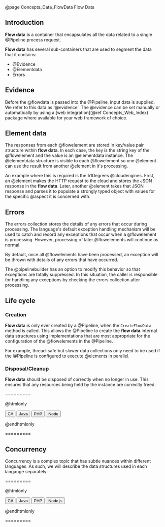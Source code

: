 @page Concepts_Data_FlowData Flow Data

## Introduction

**Flow data** is a container that encapsulates all the data related to a single @Pipeline process request.

**Flow data** has several sub-containers that are used to segment the data that it contains:
* @Evidence
* @Elementdata
* Errors

## Evidence

Before the @flowdata is passed into the @Pipeline, input data is supplied. We refer to this data as
'@evidence'.
The @evidence can be set manually or automatically by using a 
[web integration](@ref Concepts_Web_Index) package where available for your web framework of choice.

## Element data

The responses from each @flowelement are stored in key/value pair structure within **flow data**.
In each case, the key is the string key of the @flowelement and the value is an @elementdata instance.
The @elementdata structure is visible to each @flowelement so one @element can use the result
from another @element in it's processing.

An example where this is required is the 51Degrees @cloudengines. First, an @element makes the
HTTP request to the cloud and stores the JSON response in the **flow data**. Later, another 
@element takes that JSON response and parses it to populate a strongly typed object with values
for the specific @aspect it is concerned with.

## Errors

The errors collection stores the details of any errors that occur during processing.
The language's default exception handling mechanism will be used to catch
and record any exceptions that occur when a @flowelement is processing. However, processing of 
later @flowelements will continue as normal.

By default, once all @flowelements have been processed, an exception will be thrown with details 
of any errors that have occurred.

The @pipelinebuilder has an option to modify this behavior so that exceptions are totally suppressed.
In this situation, the caller is responsible for handling any exceptions by checking the errors
collection after processing.


## Life cycle


### Creation

**Flow data** is only ever created by a @Pipeline, when the ```CreateFlowData``` method is called.
This allows the @Pipeline to create the **flow data** internal data structures using implementations
that are most appropriate for the configuration of the @flowelements in the @Pipeline.

For example, thread-safe but slower data collections only need to be used if the @Pipeline
is configured to execute @elements in parallel.

### Disposal/Cleanup

**Flow data** should be disposed of correctly when no longer in use. This ensures that any 
resources being held by the instance are correctly freed.

=========

@htmlonly

<button class="b-btn b-btn--secondary disposalBtn" onclick="grabSnippet(this, 'pipeline-dotnet', '_snippets.html', 'dispose-flowdata-cs', 'disposalBtn', 'disposal-eg')">C#</button>
<button class="b-btn b-btn--secondary disposalBtn" onclick="grabSnippet(this, 'pipeline-java', '_snippets.html', 'dispose-flowdata-java', 'disposalBtn', 'disposal-eg')">Java</button>
<button class="b-btn b-btn--secondary disposalBtn" onclick="grabSnippet(this, 'pipeline-php', '_snippets.html', 'dispose-flowdata-php', 'disposalBtn', 'disposal-eg')">PHP</button>
<button class="b-btn b-btn--secondary disposalBtn" onclick="grabSnippet(this, 'pipeline-node', '_snippets.html', 'dispose-flowdata-node', 'disposalBtn', 'disposal-eg')">Node</button>
<div id="disposal-eg"></div>

@endhtmlonly

=========

## Concurrency

Concurrency is a complex topic that has subtle nuances within different languages. As such,
we will describe the data structures used in each langauge separately:

=========

@htmlonly

<button class="b-btn b-btn--secondary concurrencyBtn" onclick="showSnippet(this, 'concurrency', 'concurrencyBtn', 'dotnet')">C#</button>
<button class="b-btn b-btn--secondary concurrencyBtn" onclick="showSnippet(this, 'concurrency', 'concurrencyBtn', 'java')">Java</button>
<button class="b-btn b-btn--secondary concurrencyBtn" onclick="showSnippet(this, 'concurrency', 'concurrencyBtn', 'php')">PHP</button>
<button class="b-btn b-btn--secondary concurrencyBtn" onclick="showSnippet(this, 'concurrency', 'concurrencyBtn', 'node')">Node.js</button>
<div id="concurrency">
  <div data-lang="dotnet" style="display: none;">    
    In .NET, by default, the non-thread-safe Dictionary class is used for both @elementdata and
    @Evidence.
    In both cases, this can be overridden to use another IDictionary implementation such as the 
    thread-safe ConcurrentDictionary.

    The errors collection uses the List class. This is not thread-safe. As performance is less 
    of an issue with this collection, a simple lock is used to synchronize items being 
    added to the list.
  </div>
  <div data-lang="java" style="display: none;">
  </div> 
  <div data-lang="php" style="display: none;">
    PHP runs in a single thread. Consequently, elements cannot run in parallel and 
    concurrency issues are not a concern.
  </div>
  <div data-lang="node" style="display: none;">
  </div>
</div>

@endhtmlonly

=========
